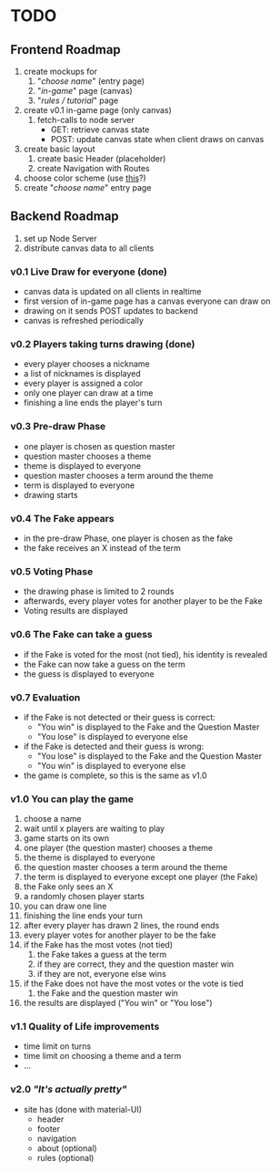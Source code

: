 # TODO

## Frontend Roadmap

1. create mockups for
   1. "*choose name*" (entry page)
   2. "*in-game*" page (canvas)
   3. "*rules / tutorial*" page
2. create v0.1 in-game page (only canvas)
   1. fetch-calls to node server
      - GET: retrieve canvas state
      - POST: update canvas state when client draws on canvas
3. create basic layout
   1. create basic Header (placeholder)
   2. create Navigation with Routes
4. choose color scheme (use [this](https://coolors.co/)?)
5. create "*choose name*" entry page


## Backend Roadmap

1. set up Node Server
2. distribute canvas data to all clients

### v0.1 Live Draw for everyone **(done)**

- canvas data is updated on all clients in realtime
- first version of in-game page has a canvas everyone can draw on
- drawing on it sends POST updates to backend
- canvas is refreshed periodically

### v0.2 Players taking turns drawing **(done)**

- every player chooses a nickname
- a list of nicknames is displayed
- every player is assigned a color
- only one player can draw at a time
- finishing a line ends the player's turn

### v0.3 Pre-draw Phase

- one player is chosen as question master
- question master chooses a theme
- theme is displayed to everyone
- question master chooses a term around the theme
- term is displayed to everyone
- drawing starts

### v0.4 The Fake appears

- in the pre-draw Phase, one player is chosen as the fake
- the fake receives an X instead of the term

### v0.5 Voting Phase

- the drawing phase is limited to 2 rounds
- afterwards, every player votes for another player to be the Fake
- Voting results are displayed

### v0.6 The Fake can take a guess

- if the Fake is voted for the most (not tied), his identity is revealed
- the Fake can now take a guess on the term
- the guess is displayed to everyone

### v0.7 Evaluation

- if the Fake is not detected or their guess is correct:
  -  "You win" is displayed to the Fake and the Question Master
  -  "You lose" is displayed to everyone else
-  if the Fake is detected and their guess is wrong:
   -  "You lose" is displayed to the Fake and the Question Master
   -  "You win" is displayed to everyone else
- the game is complete, so this is the same as v1.0

### v1.0 You can play the game
1. choose a name
2. wait until x players are waiting to play
3. game starts on its own
4. one player (the question master) chooses a theme
5. the theme is displayed to everyone
6. the question master chooses a term around the theme
7. the term is displayed to everyone except one player (the Fake)
8. the Fake only sees an X
9. a randomly chosen player starts
10. you can draw one line
11. finishing the line ends your turn
12. after every player has drawn 2 lines, the round ends
13. every player votes for another player to be the fake
14. if the Fake has the most votes (not tied)
    1.  the Fake takes a guess at the term
    2.  if they are correct, they and the question master win
    3.  if they are not, everyone else wins
15. if the Fake does not have the most votes or the vote is tied
    1.  the Fake and the question master win
16. the results are displayed ("You win" or "You lose")

### v1.1 Quality of Life improvements

- time limit on turns
- time limit on choosing a theme and a term
- ...

### v2.0 *"It's actually pretty"*

- site has (done with material-UI)
  - header
  - footer
  - navigation
  - about (optional)
  - rules (optional)
